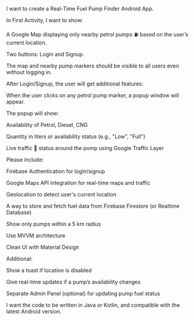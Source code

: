 I want to create a Real-Time Fuel Pump Finder Android App.

In First Activity, I want to show:

A Google Map displaying only nearby petrol pumps ⛽ based on the user’s current location.

Two buttons: Login and Signup.

The map and nearby pump markers should be visible to all users even without logging in.

After Login/Signup, the user will get additional features:

When the user clicks on any petrol pump marker, a popup window will appear.

The popup will show:

Availability of Petrol, Diesel, CNG

Quantity in liters or availability status (e.g., "Low", "Full")

Live traffic 🚦 status around the pump using Google Traffic Layer

Please include:

Firebase Authentication for login/signup

Google Maps API integration for real-time maps and traffic

Geolocation to detect user's current location

A way to store and fetch fuel data from Firebase Firestore (or Realtime Database)

Show only pumps within a 5 km radius

Use MVVM architecture

Clean UI with Material Design

Additional:

Show a toast if location is disabled

Give real-time updates if a pump’s availability changes

Separate Admin Panel (optional) for updating pump fuel status

I want the code to be written in Java or Kotlin, and compatible with the latest Android version.
